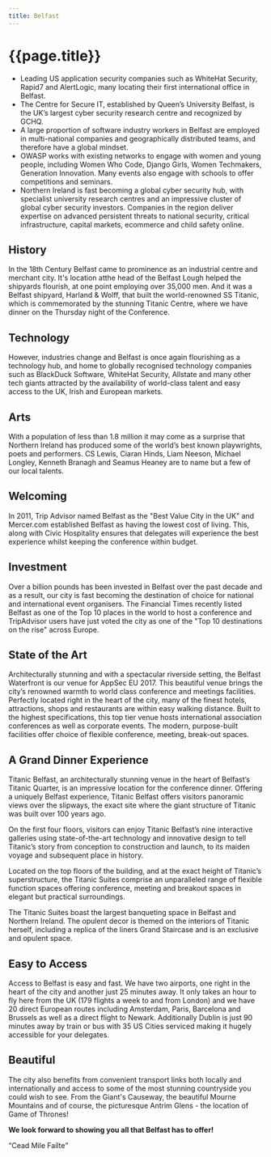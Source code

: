```yaml
---
title: Belfast
---
```


# {{page.title}}

<aside>
<ul>
<li>Leading US application security companies such as WhiteHat Security, Rapid7 and AlertLogic, many locating their first international office in Belfast.</li>
<li>The Centre for Secure IT, established by Queen’s University Belfast, is the UK’s largest cyber security research centre and recognized by GCHQ.</li>
<li>A large proportion of software industry workers in Belfast are employed in multi-national companies and geographically distributed teams, and therefore have a global mindset.</li>
<li>OWASP works with existing networks to engage with women and young people, including Women Who Code, Django Girls, Women Techmakers, Generation Innovation. Many events also engage with schools to offer competitions and seminars.</li>
<li>Northern Ireland is fast becoming a global cyber security hub, with specialist university research centres and an impressive cluster of global cyber security investors. Companies in the region deliver expertise on advanced persistent threats to national security, critical infrastructure, capital markets, ecommerce and child safety online.</li>
</ul>
</aside>

## History

In the 18th Century Belfast came to prominence as an industrial centre and merchant city. It's location atthe head of the Belfast Lough helped the shipyards flourish, at one point employing over 35,000 men. And it was a Belfast shipyard, Harland & Wolff, that built the world-renowned SS Titanic, which is commemorated by the stunning Titanic Centre, where we have dinner on the Thursday night of the Conference.

## Technology

However, industries change and Belfast is once again flourishing as a technology hub, and home to globally recognised technology companies such as BlackDuck Software, WhiteHat Security, Allstate and many other tech giants attracted by the availability of world-class talent and easy access to the UK, Irish and European markets.

## Arts

With a population of less than 1.8 million it may come as a surprise that Northern Ireland has produced some of the world’s best known playwrights, poets and performers. CS Lewis, Ciaran Hinds, Liam Neeson, Michael Longley, Kenneth Branagh and Seamus Heaney are to name but a few of our local talents.

## Welcoming

In 2011, Trip Advisor named Belfast as the "Best Value City in the UK" and Mercer.com established Belfast as having the lowest cost of living. This, along with Civic Hospitality ensures that delegates will experience the best experience whilst keeping the conference within budget.

## Investment

Over a billion pounds has been invested in Belfast over the past decade and as a result, our city is fast becoming the destination of choice for national and international event organisers. The Financial Times recently listed Belfast as one of the Top 10 places in the world to host a conference and TripAdvisor users have just voted the city as one of the "Top 10 destinations on the rise" across Europe.

## State of the Art

Architecturally stunning and with a spectacular riverside setting, the Belfast Waterfront is our venue for AppSec EU 2017. This beautiful venue brings the city’s renowned warmth to world class conference and meetings facilities. Perfectly located right in the heart of the city, many of the finest hotels, attractions, shops and restaurants are within easy walking distance. Built to the highest specifications, this top tier venue hosts international association conferences as well as corporate events. The modern, purpose-built facilities offer choice of flexible conference, meeting, break-out spaces.

## A Grand Dinner Experience

Titanic Belfast, an architecturally stunning venue in the heart of Belfast’s Titanic Quarter, is an impressive location for the conference dinner. Offering a uniquely Belfast experience, Titanic Belfast offers visitors panoramic views over the slipways, the exact site where the giant structure of Titanic was built over 100 years ago.

On the first four floors, visitors can enjoy Titanic Belfast’s nine interactive galleries using state-of-the-art technology and innovative design to tell Titanic’s story from conception to construction and launch, to its maiden voyage and subsequent place in history.

Located on the top floors of the building, and at the exact height of Titanic’s superstructure, the Titanic Suites comprise an unparalleled range of flexible function spaces offering conference, meeting and breakout spaces in elegant but practical surroundings.

The Titanic Suites boast the largest banqueting space in Belfast and Northern Ireland. The opulent decor is themed on the interiors of Titanic herself, including a replica of the liners Grand Staircase and is an exclusive and opulent space.

## Easy to Access

Access to Belfast is easy and fast. We have two airports, one right in the heart of the city and another just 25 minutes away. It only takes an hour to fly here from the UK (179 flights a week to and from London) and we have 20 direct European routes including Amsterdam, Paris, Barcelona and Brussels as well as a direct flight to Newark. Additionally Dublin is just 90 minutes away by train or bus with 35 US Cities serviced making it hugely accessible for your delegates.

## Beautiful

The city also benefits from convenient transport links both locally and internationally and access to some of the most stunning countryside you could wish to see. From the Giant's Causeway, the beautiful Mourne Mountains and of course, the picturesque Antrim Glens - the location of Game of Thrones!

**We look forward to showing you all that Belfast has to offer!**



<q class="orange">Cead Mile Failte</q>
